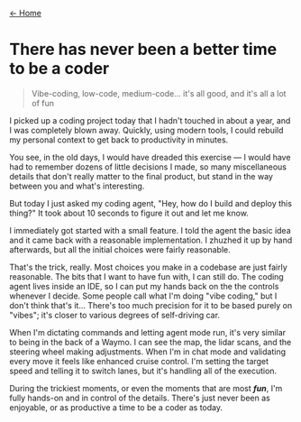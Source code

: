 [← Home](index.html)

# There has never been a better time to be a&nbsp;coder
> Vibe-coding, low-code, medium-code... it's all good, and it's all a lot of&nbsp;fun

I picked up a coding project today that I hadn't touched in about a year, and I was completely blown away. Quickly, using modern tools, I could rebuild my personal context to get back to productivity in minutes.

You see, in the old days, I would have dreaded this exercise — I would have had to remember dozens of little decisions I made, so many miscellaneous details that don't really matter to the final product, but stand in the way between you and what's interesting.

But today I just asked my coding agent, "Hey, how do I build and deploy this thing?" It took about 10 seconds to figure it out and let me know.

I immediately got started with a small feature. I told the agent the basic idea and it came back with a reasonable implementation. I zhuzhed it up by hand afterwards, but all the initial choices were fairly reasonable.

That's the trick, really. Most choices you make in a codebase are just fairly reasonable. The bits that I want to have fun with, I can still do. The coding agent lives inside an IDE, so I can put my hands back on the the controls whenever I decide. Some people call what I'm doing "vibe coding," but I don't think that's it... There's too much precision for it to be based purely on "vibes"; it's closer to various degrees of self-driving car.

When I'm dictating commands and letting agent mode run, it's very similar to being in the back of a Waymo. I can see the map, the lidar scans, and the steering wheel making adjustments. When I'm in chat mode and validating every move it feels like enhanced cruise control. I'm setting the target speed and telling it to switch lanes, but it's handling all of the execution.

During the trickiest moments, or even the moments that are most ***fun***, I'm fully hands-on and in control of the details. There's just never been as enjoyable, or as productive a time to be a coder as today.
